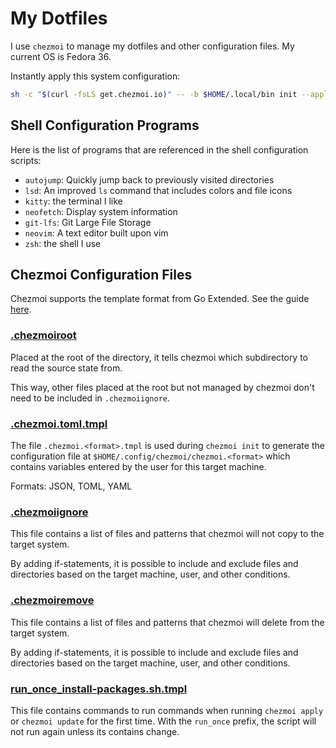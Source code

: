 # My Dotfiles

I use `chezmoi` to manage my dotfiles and other configuration files. My current OS is Fedora 36.

Instantly apply this system configuration:

```bash
sh -c "$(curl -fsLS get.chezmoi.io)" -- -b $HOME/.local/bin init --apply djinnalexio
```

## Shell Configuration Programs

Here is the list of programs that are referenced in the shell configuration scripts:

* `autojump`: Quickly jump back to previously visited directories
* `lsd`: An improved `ls` command that includes colors and file icons
* `kitty`: the terminal I like
* `neofetch`: Display system information
* `git-lfs`: Git Large File Storage
* `neovim`: A text editor built upon vim
* `zsh`: the shell I use

## Chezmoi Configuration Files

Chezmoi supports the template format from Go Extended.
See the guide [here](https://www.chezmoi.io/user-guide/templating/).

### [.chezmoiroot](https://www.chezmoi.io/user-guide/advanced/customize-your-source-directory/)

Placed at the root of the directory, it tells chezmoi which subdirectory to read the source state from.

This way, other files placed at the root but not managed by chezmoi don't need to be included in `.chezmoiignore`.

### [.chezmoi.toml.tmpl](https://www.chezmoi.io/docs/reference/#chezmoiignore)

The file `.chezmoi.<format>.tmpl` is used during `chezmoi init` to generate the configuration file at
`$HOME/.config/chezmoi/chezmoi.<format>` which contains variables entered by the user for this target machine.

Formats: JSON, TOML, YAML

### [.chezmoiignore](https://www.chezmoi.io/user-guide/manage-machine-to-machine-differences/#ignore-files-or-a-directory-on-different-machines)

This file contains a list of files and patterns that chezmoi will not copy to the target system.

By adding if-statements, it is possible to include and exclude files and directories based on the target machine,
user, and other conditions.

### [.chezmoiremove](https://www.chezmoi.io/user-guide/manage-different-types-of-file/#ensure-that-a-target-is-removed)

This file contains a list of files and patterns that chezmoi will delete from the target system.

By adding if-statements, it is possible to include and exclude files and directories based on the target machine,
user, and other conditions.

### [run_once_install-packages.sh.tmpl](https://www.chezmoi.io/user-guide/use-scripts-to-perform-actions/#install-packages-with-scripts)

This file contains commands to run commands when running `chezmoi apply` or `chezmoi update` for the first time. With the `run_once` prefix, the script will not run again unless its contains change.
